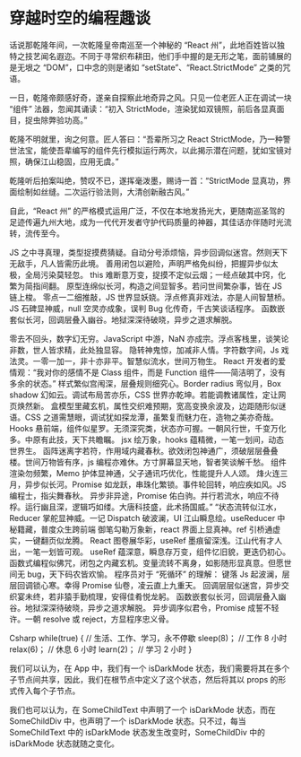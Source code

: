 # 穿越时空的编程趣谈

话说那乾隆年间，一次乾隆皇帝南巡至一个神秘的 “React 州”，此地百姓皆以独特之技艺闻名遐迩。不同于寻常织布耕田，他们手中握的是无形之笔，面前铺展的是无垠之 “DOM”，口中念的则是诸如 “setState”、“React.StrictMode” 之类的咒语。

一日，乾隆帝颇感好奇，遂亲自探察此地奇异之风。只见一位老匠人正在调试一块 “组件” 法器，忽闻其诵读：“初入 StrictMode，渲染犹如双镜照，前后各显真面目，捉虫除弊验功高。”

乾隆不明就里，询之何意。匠人答曰：“吾辈所习之 React StrictMode，乃一种警世法宝，能使吾辈编写的组件先行模拟运行两次，以此揭示潜在问题，犹如宝镜对照，确保江山稳固，应用无虞。”

乾隆听后拍案叫绝，赞叹不已，遂挥毫泼墨，赐诗一首：“StrictMode 显真功，界面绘制如丝缝。二次运行验法则，大清创新融古风。”

自此，“React 州” 的严格模式运用广泛，不仅在本地发扬光大，更随南巡圣驾的足迹传遍九州大地，成为一代代开发者守护代码质量的神器，其佳话亦伴随时光流转，流传至今。

<!-- 语言之禅，常伴吾身 -->

JS 之中寻真理，类型捉摸费猜疑。自动分号添烦恼，异步回调似迷宫。然则天下无敌手，凡人皆需历此境。
善用闭包以避险，声明严格免纠纷，把握异步似太极，全局污染莫轻忽。
this 难断意万变，捉摸不定似云烟；一经点破其中窍，化繁为简指间翻。
原型连绵似长河，构造之间显智多。若问世间繁杂事，皆在 JS 链上梭。
零点一二细推敲，JS 世界显妖娆。浮点修真非戏法，亦是人间智慧桥。
JS 石碑显神威，null 空灵亦成象，误判 Bug 化传奇，千古笑谈话程序。
函数嵌套似长河，回调层叠入幽谷。地狱深深待破晓，异步之道求解脱。

零去不回头，数字幻无穷。JavaScript 中游，NaN 亦成宗。浮点客栈里，谈笑论非数，世人皆求精，此处独显容。
隐转神鬼惊，加减非人情。字符数字间，Js 戏法灵。一零一加一，非十亦非平。智慧似流水，世间万物生。
React 开发者的爱情观：“我对你的感情不是 Class 组件，而是 Function 组件——简洁明了，没有多余的状态。”
样式繁似宫闱深，层叠规则细究心。Border radius 弯似月，Box shadow 幻如云。调试布局苦亦乐，CSS 世界亦乾坤。若能调教诸属性，定让网页焕然新。
盒模型里藏玄机，属性交织难预期，宽高变换余波及，边距随形似谜语。CSS 之道需慧眼，调试犹如探龙潭，虽繁复而魅力在，造物之美亦奇哉。
Hooks 悬前端，组件似星罗。无须深究类，状态亦可握。一朝风行世，千变万化多。中原有此技，天下共瞻瞩。
jsx 绘万象，hooks 蕴精微，一笔一划间，动态世界生。
函阵迷离字若符，作用域内藏春秋。欲效闭包神通广，须破层层叠叠楼。世间万物皆有序，js 编程亦难休。方寸屏幕显天地，智者笑谈解千愁。
组件渲染勿频繁，Memo 护体显神通，父子通讯巧优化，性能提升人人颂。
烽火连三月，异步似长河。Promise 如龙跃，串珠化繁锁。事件轮回转，响应疾如风。JS 编程士，指尖舞春秋。
异步非异途，Promise 佑白驹。并行若流水，响应不待桴。运行幽且深，逻辑巧如缕。大唐科技盛，此术扬国威。”
“状态流转似江水，Reducer 掌舵显神威。一记 Dispatch 破波澜，UI 江山瞬息绘。useReducer 中秘籍藏，普度众生跨前端
御笔勾勒万象新，react 界面上显真神。ref 引桥通虚实，一键翻页似龙腾。
React 图卷展华彩，useRef 墨痕留深浅。江山代有才人出，一笔一划皆可观。
useRef 蕴深意，瞬息存万变，组件忆旧貌，更迭仍初心。
函数式编程似佛咒，闭包之内藏玄机。变量流转不离身，如影随形显真意。但愿世间无 bug，天下码农皆欢愉。
程序员对于 “死循环” 的理解：
键落 Js 起波澜，层层回调锁心寒。幸得 Promise 仙卷，凌云直上九重天。
回调层层似迷宫，异步交织宴未终，若非猿手勤梳理，安得佳肴悦龙躬。
函数嵌套似长河，回调层叠入幽谷。地狱深深待破晓，异步之道求解脱。
异步调序似君令，Promise 成誓不轻许。一朝 resolve 或 reject，方显程序忠义骨。

Csharp
while(true) {
// 生活、工作、学习，永不停歇
sleep(8)； // 工作 8 小时
relax(6)； // 休息 6 小时
learn(2)； // 学习 2 小时
}

我们可以认为，在 App 中，我们有一个 isDarkMode 状态，我们需要将其在多个子节点间共享，因此，我们在根节点中定义了这个状态，然后将其以 props 的形式传入每个子节点。

我们也可以认为，在 SomeChildText 中声明了一个 isDarkMode 状态，而在 SomeChildDiv 中，也声明了一个 isDarkMode 状态。只不过，每当 SomeChildText 中的 isDarkMode 状态发生改变时，SomeChildDiv 中的 isDarkMode 状态就随之变化。
